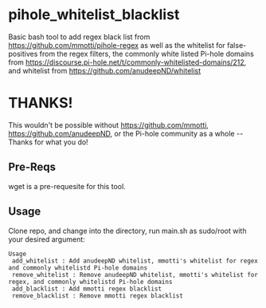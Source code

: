 # pihole_whitelist_blacklist

Basic bash tool to add regex black list from https://github.com/mmotti/pihole-regex as well as the whitelist for false-positives from the regex filters, the commonly white listed Pi-hole domains from https://discourse.pi-hole.net/t/commonly-whitelisted-domains/212, and whitelist from https://github.com/anudeepND/whitelist

# THANKS!
This wouldn't be possible without https://github.com/mmotti, https://github.com/anudeepND, or the Pi-hole community as a whole -- Thanks for what you do!

## Pre-Reqs

wget is a pre-requesite for this tool.

## Usage

Clone repo, and change into the directory, run main.sh as sudo/root with your desired argument:

```
Usage
 add_whitelist : Add anudeepND whitelist, mmotti's whitelist for regex and commonly whitelistd Pi-hole domains
 remove_whitelist : Remove anudeepND whitelist, mmotti's whitelist for regex, and commonly whitelistd Pi-hole domains
 add_blacklist : Add mmotti regex blacklist
 remove_blacklist : Remove mmotti regex blacklist
 ```
